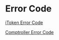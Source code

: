# Error Code

[iToken Error Code](itoken-error-code.md)

[Comptroller Error Code](comptroller-error-code.md)
